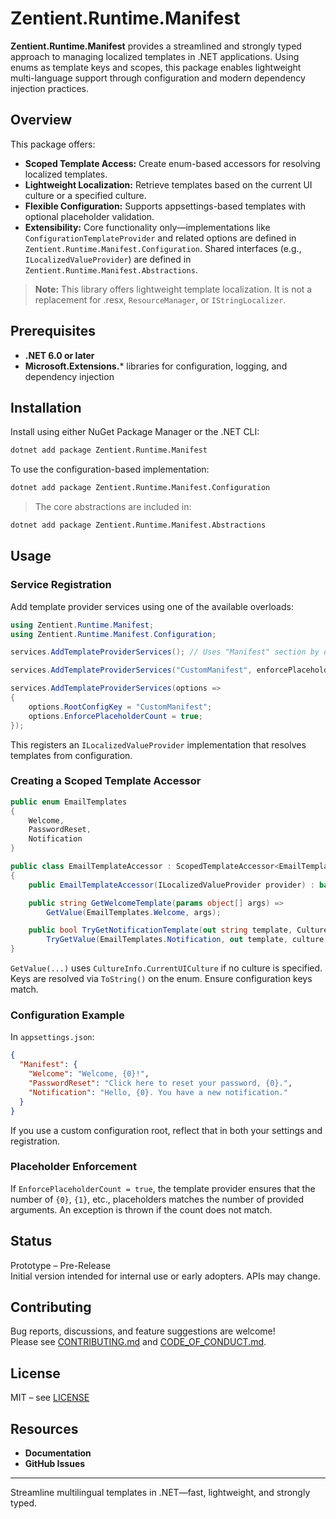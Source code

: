 
# Zentient.Runtime.Manifest

**Zentient.Runtime.Manifest** provides a streamlined and strongly typed approach to managing localized templates in .NET applications. Using enums as template keys and scopes, this package enables lightweight multi-language support through configuration and modern dependency injection practices.

## Overview

This package offers:

- **Scoped Template Access:** Create enum-based accessors for resolving localized templates.
- **Lightweight Localization:** Retrieve templates based on the current UI culture or a specified culture.
- **Flexible Configuration:** Supports appsettings-based templates with optional placeholder validation.
- **Extensibility:** Core functionality only—implementations like `ConfigurationTemplateProvider` and related options are defined in `Zentient.Runtime.Manifest.Configuration`. Shared interfaces (e.g., `ILocalizedValueProvider`) are defined in `Zentient.Runtime.Manifest.Abstractions`.

> **Note:** This library offers lightweight template localization. It is not a replacement for .resx, `ResourceManager`, or `IStringLocalizer`.

## Prerequisites

- **.NET 6.0 or later**
- **Microsoft.Extensions.*** libraries for configuration, logging, and dependency injection

## Installation

Install using either NuGet Package Manager or the .NET CLI:

```bash
dotnet add package Zentient.Runtime.Manifest
```

To use the configuration-based implementation:

```bash
dotnet add package Zentient.Runtime.Manifest.Configuration
```

> The core abstractions are included in:

```bash
dotnet add package Zentient.Runtime.Manifest.Abstractions
```

## Usage

### Service Registration

Add template provider services using one of the available overloads:

```csharp
using Zentient.Runtime.Manifest;
using Zentient.Runtime.Manifest.Configuration;

services.AddTemplateProviderServices(); // Uses "Manifest" section by default

services.AddTemplateProviderServices("CustomManifest", enforcePlaceholderCount: false);

services.AddTemplateProviderServices(options =>
{
    options.RootConfigKey = "CustomManifest";
    options.EnforcePlaceholderCount = true;
});
```

This registers an `ILocalizedValueProvider` implementation that resolves templates from configuration.

### Creating a Scoped Template Accessor

```csharp
public enum EmailTemplates
{
    Welcome,
    PasswordReset,
    Notification
}

public class EmailTemplateAccessor : ScopedTemplateAccessor<EmailTemplates>
{
    public EmailTemplateAccessor(ILocalizedValueProvider provider) : base(provider) { }

    public string GetWelcomeTemplate(params object[] args) =>
        GetValue(EmailTemplates.Welcome, args);

    public bool TryGetNotificationTemplate(out string template, CultureInfo culture, params object[] args) =>
        TryGetValue(EmailTemplates.Notification, out template, culture, args);
}
```

`GetValue(...)` uses `CultureInfo.CurrentUICulture` if no culture is specified. Keys are resolved via `ToString()` on the enum. Ensure configuration keys match.

### Configuration Example

In `appsettings.json`:

```json
{
  "Manifest": {
    "Welcome": "Welcome, {0}!",
    "PasswordReset": "Click here to reset your password, {0}.",
    "Notification": "Hello, {0}. You have a new notification."
  }
}
```

If you use a custom configuration root, reflect that in both your settings and registration.

### Placeholder Enforcement

If `EnforcePlaceholderCount = true`, the template provider ensures that the number of `{0}`, `{1}`, etc., placeholders matches the number of provided arguments. An exception is thrown if the count does not match.

## Status

Prototype – Pre-Release  
Initial version intended for internal use or early adopters. APIs may change.

## Contributing

Bug reports, discussions, and feature suggestions are welcome!  
Please see [CONTRIBUTING.md](./CONTRIBUTING.md) and [CODE_OF_CONDUCT.md](./CODE_OF_CONDUCT.md).

## License

MIT – see [LICENSE](./LICENSE)

## Resources

- **Documentation**
- **GitHub Issues**

---

Streamline multilingual templates in .NET—fast, lightweight, and strongly typed.